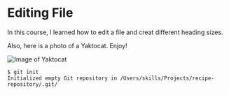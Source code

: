 # Editing File

In this course, I learned how to edit a file and creat different heading sizes. 

Also, here is a photo of a Yaktocat. Enjoy!

![Image of Yaktocat](https://octodex.github.com/images/yaktocat.png)

```
$ git init
Initialized empty Git repository in /Users/skills/Projects/recipe-repository/.git/
```

